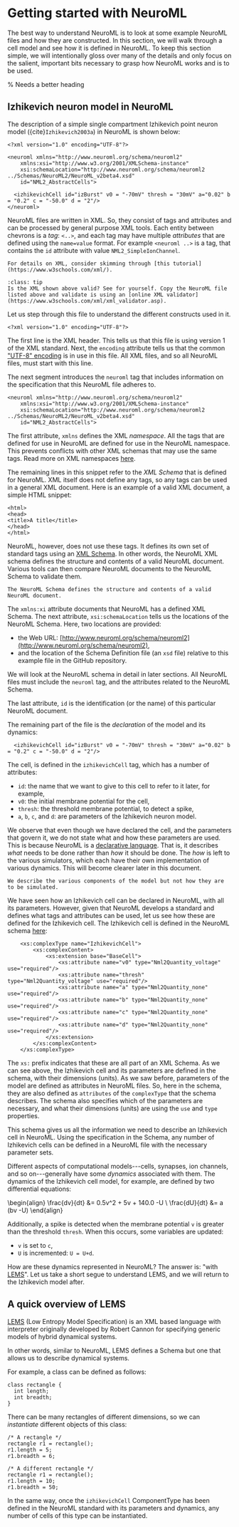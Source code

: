 # Getting started with NeuroML

The best way to understand NeuroML is to look at some example NeuroML files and how they are constructed.
In this section, we will walk through a cell model and see how it is defined in NeuroML.
To keep this section simple, we will intentionally gloss over many of the details and only focus on the salient, important bits necessary to grasp how NeuroML works and is to be used.


% Needs a better heading
## Izhikevich neuron model in NeuroML

The description of a simple single compartment Izhikevich point neuron model ({cite}`Izhikevich2003a`) in NeuroML is shown below:
```{code-block} xml
<?xml version="1.0" encoding="UTF-8"?>

<neuroml xmlns="http://www.neuroml.org/schema/neuroml2"
    xmlns:xsi="http://www.w3.org/2001/XMLSchema-instance"
    xsi:schemaLocation="http://www.neuroml.org/schema/neuroml2  ../Schemas/NeuroML2/NeuroML_v2beta4.xsd"
    id="NML2_AbstractCells">

  <izhikevichCell id="izBurst" v0 = "-70mV" thresh = "30mV" a="0.02" b = "0.2" c = "-50.0" d = "2"/>
</neuroml>
```

NeuroML files are written in XML.
So, they consist of tags and attributes and can be processed by general purpose XML tools.
Each entity between chevrons is a *tag*: `<..>`, and each tag may have multiple *attributes* that are defined using the `name=value` format.
For example `<neuroml ..>` is a tag, that contains the `id` attribute with value `NML2_SimpleIonChannel`.

```{admonition} XML Tutorial
For details on XML, consider skimming through [this tutorial](https://www.w3schools.com/xml/).
```
```{admonition} Is this XML valid?
:class: tip
Is the XML shown above valid? See for yourself. Copy the NeuroML file listed above and validate is using an [online XML validator](https://www.w3schools.com/xml/xml_validator.asp).
```

Let us step through this file to understand the different constructs used in it.
```{code-block} xml
<?xml version="1.0" encoding="UTF-8"?>

```
The first line is the XML header.
This tells us that this file is using version 1 of the XML standard.
Next, the `encoding` attribute tells us that the common ["UTF-8" encoding](https://en.wikipedia.org/wiki/UTF-8) is in use in this file.
All XML files, and so all NeuroML files, must start with this line.

The next segment introduces the `neuroml` tag that includes information on the specification that this NeuroML file adheres to.
```{code-block} xml
<neuroml xmlns="http://www.neuroml.org/schema/neuroml2"
    xmlns:xsi="http://www.w3.org/2001/XMLSchema-instance"
    xsi:schemaLocation="http://www.neuroml.org/schema/neuroml2  ../Schemas/NeuroML2/NeuroML_v2beta4.xsd"
    id="NML2_AbstractCells">
```

The first attribute, `xmlns` defines the XML *namespace*.
All the tags that are defined for use in NeuroML are defined for use in the NeuroML namespace.
This prevents conflicts with other XML schemas that may use the same tags.
Read more on XML namespaces [here](https://en.wikipedia.org/wiki/XML_namespace).

The remaining lines in this snippet refer to the *XML Schema* that is defined for NeuroML.
XML itself does not define any tags, so any tags can be used in a general XML document.
Here is an example of a valid XML document, a simple HTML snippet:

```{code-block} xml
<html>
<head>
<title>A title</title>
</head>
</html>
```
NeuroML, however, does not use these tags.
It defines its own set of standard tags using an [XML Schema](http://www.w3.org/2001/XMLSchema-instance).
In other words, the NeuroML XML schema defines the structure and contents of a valid NeuroML document.
Various tools can then compare NeuroML documents to the NeuroML Schema to validate them.

```{admonition} Purpose of the NeuroML schema
The NeuroML Schema defines the structure and contents of a valid NeuroML document.
```

The `xmlns:xi` attribute documents that NeuroML has a defined XML Schema.
The next attribute, `xsi:schemaLocation` tells us the locations of the NeuroML Schema.
Here, two locations are provided:

- the Web URL: [http://www.neuroml.org/schema/neuroml2](http://www.neuroml.org/schema/neuroml2),
- and the location of the Schema Definition file (an `xsd` file) relative to this example file in the GitHub repository.

We will look at the NeuroML schema in detail in later sections.
All NeuroML files must include the `neuroml` tag, and the attributes related to the NeuroML Schema.

The last attribute, `id` is the identification (or the name) of this particular NeuroML document.

The remaining part of the file is the *declaration* of the model and its dynamics:
```{code-block} xml
  <izhikevichCell id="izBurst" v0 = "-70mV" thresh = "30mV" a="0.02" b = "0.2" c = "-50.0" d = "2"/>
```
The cell, is defined in the `izhikevichCell` tag, which has a number of attributes:
- `id`: the name that we want to give to this cell to refer to it later, for example,
- `v0`: the initial membrane potential for the cell,
- `thresh`: the threshold membrane potential, to detect a spike,
- `a`, `b`, `c`, and `d`: are parameters of the Izhikevich neuron model.


We observe that even though we have declared the cell, and the parameters that govern it, we do not state what and how these parameters are used.
This is because NeuroML is a [declarative language](https://en.wikipedia.org/wiki/Declarative_programming).
That is, it describes *what* needs to be done rather than *how* it should be done.
The *how* is left to the various simulators, which each have their own implementation of various dynamics.
This will become clearer later in this document.
```{admonition} NeuroML is a declarative language.
We describe the various components of the model but not how they are to be simulated.
```

We have seen how an Izhikevich cell can be declared in NeuroML, with all its parameters.
However, given that NeuroML develops a standard and defines what tags and attributes can be used, let us see how these are defined for the Izhikevich cell.
The Izhikevich cell is defined in the NeuroML schema [here](https://github.com/NeuroML/NeuroML2/blob/master/Schemas/NeuroML2/NeuroML_v2.0.xsd#L1392):

```{code-block} xml
    <xs:complexType name="IzhikevichCell">
        <xs:complexContent>
            <xs:extension base="BaseCell">
                <xs:attribute name="v0" type="Nml2Quantity_voltage" use="required"/>
                <xs:attribute name="thresh" type="Nml2Quantity_voltage" use="required"/>
                <xs:attribute name="a" type="Nml2Quantity_none" use="required"/>
                <xs:attribute name="b" type="Nml2Quantity_none" use="required"/>
                <xs:attribute name="c" type="Nml2Quantity_none" use="required"/>
                <xs:attribute name="d" type="Nml2Quantity_none" use="required"/>
            </xs:extension>
        </xs:complexContent>
    </xs:complexType>
```

The `xs:` prefix indicates that these are all part of an XML Schema.
As we can see above, the Izhikevich cell and its parameters are defined in the schema, with their dimensions (units).
As we saw before, parameters of the model are defined as attributes in NeuroML files.
So, here in the schema, they are also defined as `attributes` of the `complexType` that the schema describes.
The schema also specifies which of the parameters are necessary, and what their dimensions (units) are using the `use` and `type` properties.

This schema gives us all the information we need to describe an Izhikevich cell in NeuroML.
Using the specification in the Schema, any number of Izhikevich cells can be defined in a NeuroML file with the necessary parameter sets.

Different aspects of computational models---cells, synapses, ion channels, and so on---generally have some *dynamics* associated with them.
The dynamics of the Izhikevich cell model, for example, are defined by two differential equations:

\begin{align}
\frac{dv}{dt} &= 0.5v^2 + 5v + 140.0 -U \\
\frac{dU}{dt} &= a (bv -U)
\end{align}

Additionally, a spike is detected when the membrane potential `v` is greater than the threshold `thresh`.
When this occurs, some variables are updated:

- `v` is set to `c`,
- `U` is incremented: `U = U+d`.

How are these dynamics represented in NeuroML?
The answer is: "with [LEMS](http://lems.github.io/LEMS)".
Let us take a short segue to understand LEMS, and we will return to the Izhikevich model after.

## A quick overview of LEMS

[LEMS](http://lems.github.io/LEMS) (Low Entropy Model Specification) is an XML based language with interpreter originally developed by Robert Cannon for specifying generic models of hybrid dynamical systems.

In other words, similar to NeuroML, LEMS defines a Schema but one that allows us to describe dynamical systems.

For example, a class can be defined as follows:
```{code-block} cpp
class rectangle {
  int length;
  int breadth;
}
```

There can be many rectangles of different dimensions, so we can *instantiate* different objects of this class:
```{code-block} cpp
/* A rectangle */
rectangle r1 = rectangle();
r1.length = 5;
r1.breadth = 6;

/* A different rectangle */
rectangle r1 = rectangle();
r1.length = 10;
r1.breadth = 50;
```
In the same way, once the `izhikevichCell` ComponentType has been defined in the NeuroML standard with its parameters and dynamics, any number of cells of this type can be instantiated.
